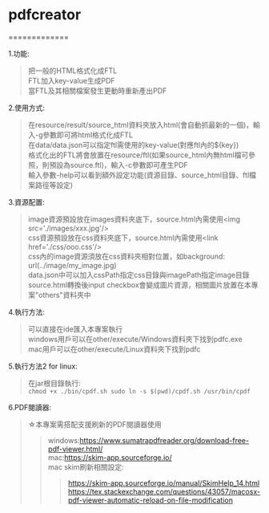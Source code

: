 # pdfcreator
=============

1.功能: 
   >把一般的HTML格式化成FTL    
   >FTL加入key-value生成PDF    
   >當FTL及其相關檔案發生更動時重新產出PDF    

2.使用方式:   
   >在resource/result/source_html資料夾放入html(會自動抓最新的一個)，輸入-g參數即可將html格式化成FTL    
   >在data/data.json可以指定ftl需使用的key-value(對應ftl內的${key})   
   >格式化出的FTL將會放置在resource/ftl(如果source_html內無html檔可參照，則預設為source.ftl)，輸入-c參數即可產生PDF    
   >輸入參數-help可以看到額外設定功能(資源目錄、source_html目錄、ftl檔案路徑等設定)
    
3.資源配置:    
   >image資源預設放在images資料夾底下，source.html內需使用&lt;img src='./images/xxx.jpg'/&gt;   
   >css資源預設放在css資料夾底下，source.html內需使用&lt;link href='./css/ooo.css'/&gt;   
   >css內的image資源須放在css資料夾相對位置，如background: url(../image/my_image.jpg)    
   >data.json中可以加入cssPath指定css目錄與imagePath指定image目錄    
   >source.html轉換後input checkbox會變成圖片資源，相關圖片放置在本專案"others"資料夾中
   
4.執行方法:    
   >可以直接在ide匯入本專案執行     
   >windows用戶可以在other/execute/Windows資料夾下找到pdfc.exe    
   >mac用戶可以在other/execute/Linux資料夾下找到pdfc

5.執行方法2 for linux:    
   >在jar根目錄執行:    
      ```
        chmod +x ./bin/cpdf.sh
        sudo ln -s $(pwd)/cpdf.sh /usr/bin/cpdf
      ```

6.PDF閱讀器:
   >☆本專案需搭配支援刷新的PDF閱讀器使用    
   >>windows:https://www.sumatrapdfreader.org/download-free-pdf-viewer.html/    
   >>mac:https://skim-app.sourceforge.io/    
   >>mac skim刷新相關設定:    
   >>>https://skim-app.sourceforge.io/manual/SkimHelp_14.html    
   >>>https://tex.stackexchange.com/questions/43057/macosx-pdf-viewer-automatic-reload-on-file-modification
   
   

